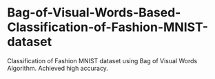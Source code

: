 # Bag-of-Visual-Words-Based-Classification-of-Fashion-MNIST-dataset
Classification of Fashion MNIST dataset using Bag of Visual Words Algorithm. Achieved high accuracy.
